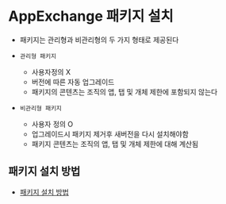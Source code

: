 # AppExchange 패키지 설치

 - 패키지는 관리형과 비관리형의 두 가지 형태로 제공된다

 - `관리형 패키지`

    - 사용자정의 X
    - 버전에 따른 자동 업그레이드
    - 패키지의 콘텐츠는 조직의 앱, 탭 및 개체 제한에 포함되지 않는다

 - `비관리형 패키지`

    - 사용자 정의 O
    - 업그레이드시 패키지 제거후 새버전을 다시 설치해야함
    - 패키지 콘텐츠는 조직의 앱, 탭 및 개체 제한에 대해 계산됨

## 패키지 설치 방법

 - [패키지 설치 방법](https://trailhead.salesforce.com/ko/content/learn/modules/appexchange_basics/appexchange_basics_install?trailmix_creator_id=strailhead&trailmix_slug=prepare-for-your-salesforce-administrator-credential)
